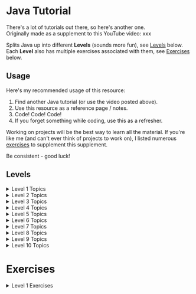 # Java Tutorial

There's a lot of tutorials out there, so here's another one.  
Originally made as a supplement to this YouTube video: xxx

Splits Java up into different **Levels** (sounds more fun), see [Levels](#Levels) below.  
Each **Level** also has multiple exercises associated with them, see [Exercises](#Exercises) below.

## Usage

Here's my recommended usage of this resource:
1. Find another Java tutorial (or use the video posted above).
2. Use this resource as a reference page / notes.
3. Code! Code! Code!
4. If you forget something while coding, use this as a refresher.

Working on projects will be the best way to learn all the material.
If you're like me (and can't ever think of projects to work on), I listed
numerous [exercises](#Exercises) to supplement this supplement.

Be consistent - good luck!

## Levels

<details><summary>Level 1 Topics</summary>

	- Comments                   (single/multiline)
	- Variables                  (declaration vs. initialization)
	- Operators                  (assignment, arithmetic, unary)
	- Console I/O                (System.out.println() and Scanner class)
	- Data types                 (primitives vs. references)
	- Casting                    (narrowing vs. widening)
	- Overflow                   (& how to avoid it)
	- Common Math/String methods
	- Random class               (+ how to get a random number between two values)
</details>

<details>
	<summary>Level 2 Topics</summary>
</details>

<details>
	<summary>Level 3 Topics</summary>
</details>

<details>
	<summary>Level 4 Topics</summary>
</details>

<details>
	<summary>Level 5 Topics</summary>
</details>

<details>
	<summary>Level 6 Topics</summary>
</details>

<details>
	<summary>Level 7 Topics</summary>
</details>

<details>
	<summary>Level 8 Topics</summary>
</details>

<details>
	<summary>Level 9 Topics</summary>
</details>

<details>
	<summary>Level 10 Topics</summary>
</details>

# Exercises

<details><summary>Level 1 Exercises</summary><p>

```
Exercise: TemperatureConversion
Difficulty: Easy

Let the user input an integer, temp, that represents a temperature in Fahrenheit.  
Convert the given temperature from Fahrenheit to Celsius (Google the equation) and print out the result.
	
Temperature in °F: 102
It is currently 38.88°C outside!
```
	
```
Exercise: SpecialNumber
Difficulty: Easy

Let the user input an integer, max, that represents a maximum number.
Generate a random number, x, in the range [0, max].
Square root x, round to the nearest whole number, and print out the result.

Input a number: 9
Your random number is 7.
Your special number is 3! 
```

```
Exercise: PizzaDay
Difficulty: Hard

Let the user input two integers, pizzaSlices and pizzaEaters, that represent the number of pizza slices and pizza eaters, respectively.
Let the user input a string, name, that represents your name.

Calculate the average amount of pizza slices each pizza eater can eat.
All pizza eaters (except you) can only eat the average amount of slices, rounded down.
Print out the maximum number of pizza slices you can eat.

Optional Constraints:
 - First letter of name should be capitalized. All other letters should be lowercased.
 - The resulting number (maximum pizza slices you can eat) should be an integer. It should not end in ".0".

Slices of pizza: 24
Number of pizza eaters: 5
Your name: Colin

Colin can eat up to 8 slices of pizza!
```

</p></details>
